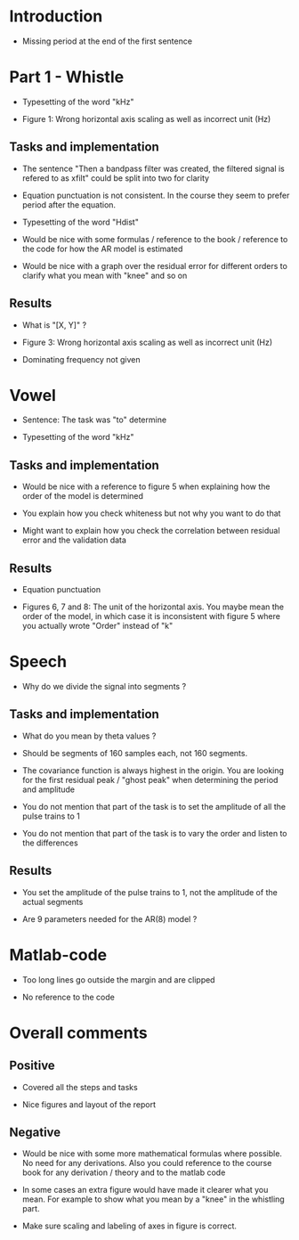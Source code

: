 # Introduction

  - Missing period at the end of the first sentence

# Part 1 - Whistle

  - Typesetting of the word "kHz"

  - Figure 1: Wrong horizontal axis scaling as well as incorrect unit (Hz)

## Tasks and implementation

  - The sentence "Then a bandpass filter was created, the filtered signal
    is refered to as xfilt" could be split into two for clarity

  - Equation punctuation is not consistent. In the course they seem to prefer
    period after the equation.

  - Typesetting of the word "Hdist"

  - Would be nice with some formulas / reference to the book / reference to
    the code for how the AR model is estimated

  - Would be nice with a graph over the residual error for different orders
    to clarify what you mean with "knee" and so on


## Results

  - What is "[X, Y]" ?

  - Figure 3: Wrong horizontal axis scaling as well as incorrect unit (Hz)

  - Dominating frequency not given

# Vowel

  - Sentence: The task was "to" determine

  - Typesetting of the word "kHz"

## Tasks and implementation

  - Would be nice with a reference to figure 5 when explaining how the
    order of the model is determined

  - You explain how you check whiteness but not why you want to do that

  - Might want to explain how you check the correlation between residual
    error and the validation data

## Results

  - Equation punctuation

  - Figures 6, 7 and 8: The unit of the horizontal axis. You maybe mean the
    order of the model, in which case it is inconsistent with figure 5 where
    you actually wrote "Order" instead of "k"

# Speech

  - Why do we divide the signal into segments ?

## Tasks and implementation

  - What do you mean by theta values ?

  - Should be segments of 160 samples each, not 160 segments.

  - The covariance function is always highest in the origin. You are
    looking for the first residual peak / "ghost peak" when determining
    the period and amplitude

  - You do not mention that part of the task is to set the amplitude of
    all the pulse trains to 1

  - You do not mention that part of the task is to vary the order and
    listen to the differences

## Results

  - You set the amplitude of the pulse trains to 1, not the amplitude of
    the actual segments

  - Are 9 parameters needed for the AR(8) model ?

# Matlab-code

  - Too long lines go outside the margin and are clipped

  - No reference to the code

# Overall comments

## Positive

  - Covered all the steps and tasks

  - Nice figures and layout of the report

## Negative

  - Would be nice with some more mathematical formulas where possible. No
    need for any derivations. Also you could reference to the course book
    for any derivation / theory and to the matlab code

  - In some cases an extra figure would have made it clearer what you mean.
    For example to show what you mean by a "knee" in the whistling part.

  - Make sure scaling and labeling of axes in figure is correct.
